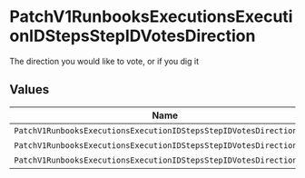 # PatchV1RunbooksExecutionsExecutionIDStepsStepIDVotesDirection

The direction you would like to vote, or if you dig it


## Values

| Name                                                                | Value                                                               |
| ------------------------------------------------------------------- | ------------------------------------------------------------------- |
| `PatchV1RunbooksExecutionsExecutionIDStepsStepIDVotesDirectionUp`   | up                                                                  |
| `PatchV1RunbooksExecutionsExecutionIDStepsStepIDVotesDirectionDown` | down                                                                |
| `PatchV1RunbooksExecutionsExecutionIDStepsStepIDVotesDirectionDig`  | dig                                                                 |